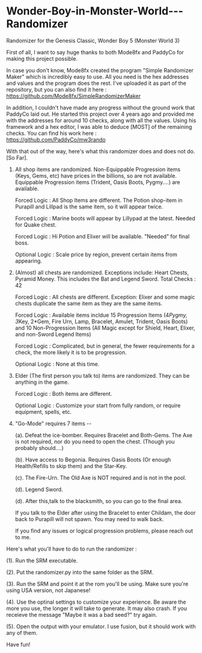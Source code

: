 # Wonder-Boy-in-Monster-World---Randomizer
Randomizer for the Genesis Classic, Wonder Boy 5 (Monster World 3)

First of all, I want to say huge thanks to both Mode8fx and PaddyCo for making this project possible.

In case you don't know, Mode8fx created the program "Simple Randomizer Maker" which is incredibly easy to use. All you need is the hex addresses and values and the program does the rest.
I've uploaded it as part of the repository, but you can also find it here : https://github.com/Mode8fx/SimpleRandomizerMaker

In addition, I couldn't have made any progress without the ground work that PaddyCo laid out. He started this project over 4 years ago and provided me with the addresses for around 10 checks, along with all the values.
Using his framework and a hex editor, I was able to deduce [MOST] of the remaining checks.
You can find his work here : https://github.com/PaddyCo/mw3rando

With that out of the way, here's what this randomizer does and does not do. [So Far].

1. All shop items are randomized. Non-Equippable Progression items (Keys, Gems, etc) have prices in the billions, so are not available. Equippable Progression items (Trident, Oasis Boots, Pygmy....) are available.

      Forced Logic : All Shop Items are different. The Potion shop-item in Purapill and Lillpad is the same item, so it will appear twice.
   
      Forced Logic : Marine boots will appear by Lillypad at the latest. Needed for Quake chest.
   
      Forced Logic : Hi Potion and Elixer will be available. "Needed" for final boss.
   
      Optional Logic : Scale price by region, prevent certain items from appearing.
   
3. (Almost) all chests are randomized. Exceptions include: Heart Chests, Pyramid Money. This includes the Bat and Legend Sword. Total Checks : 42

      Forced Logic : All chests are different. Exception: Elixer and some magic chests duplicate the same item as they are the same items.
   
      Forced Logic : Available items incldue 15 Progression Items (4*Pygmy, 3*Key, 2*Gem, Fire Urn, Lamp, Bracelet, Amulet, Trident, Oasis Boots)
                     and 10 Non-Progression Items (All Magic except for Shield, Heart, Elixer, and non-Sword Legend Items)
   
      Forced Logic : Complicated, but in general, the fewer requirements for a check, the more likely it is to be progression.
   
      Optional Logic : None at this time.

4. Elder (The first person you talk to) items are randomized. They can be anything in the game.
   
      Forced Logic : Both items are different.
   
      Optional Logic : Customize your start from fully random, or require equipment, spells, etc.

5. "Go-Mode" requires 7 items --
   
      (a). Defeat the ice-bomber. Requires Bracelet and Both-Gems. The Axe is not required, nor do you need to open the chest. (Though you probably should....)
   
      (b). Have access to Begonia. Requires Oasis Boots (Or enough Health/Refills to skip them) and the Star-Key.
   
      (c). The Fire-Urn. The Old Axe is NOT required and is not in the pool.

      (d). Legend Sword.
   
      (d). After this,talk to the blacksmith, so you can go to the final area. 

      If you talk to the Elder after using the Bracelet to enter Childam, the door back to Purapill will not spawn. You may need to walk back. 


   If you find any issues or logical progression problems, please reach out to me.

Here's what you'll have to do to run the randomizer :

(1). Run the SRM executable. 

(2). Put the randomizer.py into the same folder as the SRM. 

(3). Run the SRM and point it at the rom you'll be using. Make sure you're using USA version, not Japanese!

(4). Use the optinal settings to customize your experience. Be aware the more you use, the longer it will take to generate. It may also crash. If you receieve the message "Maybe it was a bad seed?" try again.

(5). Open the output with your emulator. I use fusion, but it should work with any of them. 

Have fun!
    
